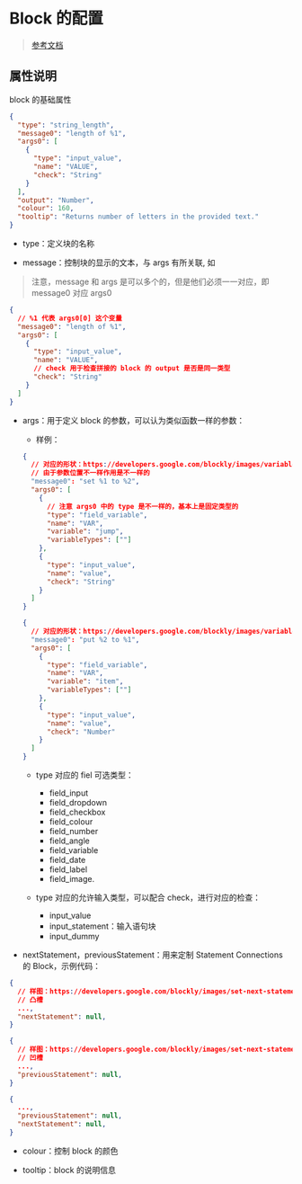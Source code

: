 # Block 的配置

> [参考文档](https://developers.google.com/blockly/guides/create-custom-blocks/define-blocks)

## 属性说明

block 的基础属性

```json
{
  "type": "string_length",
  "message0": "length of %1",
  "args0": [
    {
      "type": "input_value",
      "name": "VALUE",
      "check": "String"
    }
  ],
  "output": "Number",
  "colour": 160,
  "tooltip": "Returns number of letters in the provided text."
}
```

- type：定义块的名称

- message：控制块的显示的文本，与 args 有所关联, 如

> 注意，message 和 args 是可以多个的，但是他们必须一一对应，即 message0 对应 args0

```json
{
  // %1 代表 args0[0] 这个变量
  "message0": "length of %1",
  "args0": [
    {
      "type": "input_value",
      "name": "VALUE",
      // check 用于检查拼接的 block 的 output 是否是同一类型
      "check": "String"
    }
  ]
}
```

- args：用于定义 block 的参数，可以认为类似函数一样的参数：

  - 样例：

  ```json
  {
    // 对应的形状：https://developers.google.com/blockly/images/variables-set.png
    // 由于参数位置不一样作用是不一样的
    "message0": "set %1 to %2",
    "args0": [
      {
        // 注意 args0 中的 type 是不一样的，基本上是固定类型的
        "type": "field_variable",
        "name": "VAR",
        "variable": "jump",
        "variableTypes": [""]
      },
      {
        "type": "input_value",
        "name": "value",
        "check": "String"
      }
    ]
  }
  ```

  ```json
  {
    // 对应的形状：https://developers.google.com/blockly/images/variables-put.png
    "message0": "put %2 to %1",
    "args0": [
      {
        "type": "field_variable",
        "name": "VAR",
        "variable": "item",
        "variableTypes": [""]
      },
      {
        "type": "input_value",
        "name": "value",
        "check": "Number"
      }
    ]
  }
  ```

  - type 对应的 fiel 可选类型：

    - field_input
    - field_dropdown
    - field_checkbox
    - field_colour
    - field_number
    - field_angle
    - field_variable
    - field_date
    - field_label
    - field_image.

  - type 对应的允许输入类型，可以配合 check，进行对应的检查：

    - input_value
    - input_statement：输入语句块
    - input_dummy

- nextStatement，previousStatement：用来定制 Statement Connections 的 Block，示例代码：

```json
{
  // 样图：https://developers.google.com/blockly/images/set-next-statement.png
  // 凸槽
  ...,
  "nextStatement": null,
}
```

```json
{
  // 样图：https://developers.google.com/blockly/images/set-next-statement.png
  // 凹槽
  ...,
  "previousStatement": null,
}
```

```json
{
  ...,
  "previousStatement": null,
  "nextStatement": null,
}
```

- colour：控制 block 的颜色

- tooltip：block 的说明信息
